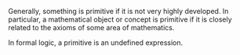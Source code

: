 Generally, something is primitive if it is not very highly developed. In
particular, a mathematical object or concept is primitive if it is
closely related to the axioms of some area of mathematics.

In formal logic, a primitive is an undefined expression.
